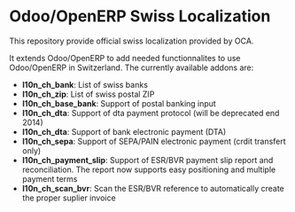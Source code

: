 Odoo/OpenERP Swiss Localization
===============================

This repository provide official swiss localization provided by OCA.

It extends Odoo/OpenERP to add needed functionnalites to use Odoo/OpenERP in Switzerland.
The currently available addons are:


  - **l10n_ch_bank**: List of swiss banks
  - **l10n_ch_zip**: List of swiss postal ZIP
  - **l10n_ch_base_bank**: Support of postal banking input 
  - **l10n_ch_dta**: Support of dta payment protocol (will be deprecated end 2014)
  - **l10n_ch_dta**: Support of bank electronic payment (DTA)
  - **l10n_ch_sepa**: Support of SEPA/PAIN electronic payment (crdit transfert only)
  - **l10n_ch_payment_slip**: Support of ESR/BVR payment slip report and reconciliation. The report now supports easy positioning and multiple payment terms
  - **l10n_ch_scan_bvr**: Scan the ESR/BVR reference to automatically create the proper suplier invoice
